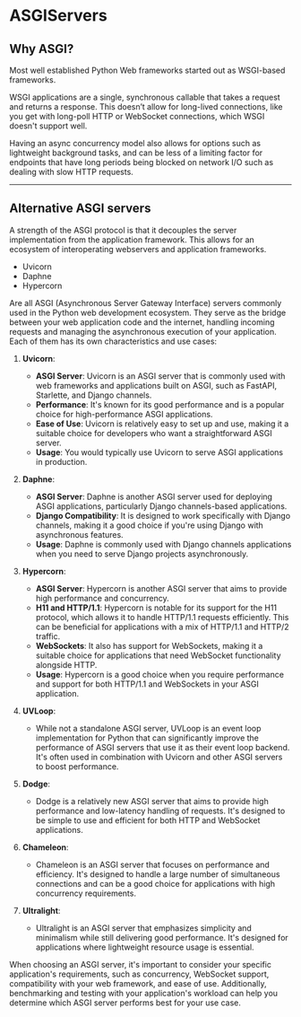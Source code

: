 # ASGIServers

## Why ASGI?

Most well established Python Web frameworks started out as WSGI-based frameworks.

WSGI applications are a single, synchronous callable that takes a request and returns a response. This doesn’t allow for long-lived connections, like you get with long-poll HTTP or WebSocket connections, which WSGI doesn't support well.

Having an async concurrency model also allows for options such as lightweight background tasks, and can be less of a limiting factor for endpoints that have long periods being blocked on network I/O such as dealing with slow HTTP requests.

<hr/>

## Alternative ASGI servers

A strength of the ASGI protocol is that it decouples the server implementation from the application framework. This allows for an ecosystem of interoperating webservers and application frameworks.

* Uvicorn
*  Daphne
* Hypercorn 

Are all ASGI (Asynchronous Server Gateway Interface) servers commonly used in the Python web development ecosystem. They serve as the bridge between your web application code and the internet, handling incoming requests and managing the asynchronous execution of your application. Each of them has its own characteristics and use cases:

1. **Uvicorn**:
   - **ASGI Server**: Uvicorn is an ASGI server that is commonly used with web frameworks and applications built on ASGI, such as FastAPI, Starlette, and Django channels.
   - **Performance**: It's known for its good performance and is a popular choice for high-performance ASGI applications.
   - **Ease of Use**: Uvicorn is relatively easy to set up and use, making it a suitable choice for developers who want a straightforward ASGI server.
   - **Usage**: You would typically use Uvicorn to serve ASGI applications in production.

2. **Daphne**:
   - **ASGI Server**: Daphne is another ASGI server used for deploying ASGI applications, particularly Django channels-based applications.
   - **Django Compatibility**: It is designed to work specifically with Django channels, making it a good choice if you're using Django with asynchronous features.
   - **Usage**: Daphne is commonly used with Django channels applications when you need to serve Django projects asynchronously.

3. **Hypercorn**:
   - **ASGI Server**: Hypercorn is another ASGI server that aims to provide high performance and concurrency.
   - **H11 and HTTP/1.1**: Hypercorn is notable for its support for the H11 protocol, which allows it to handle HTTP/1.1 requests efficiently. This can be beneficial for applications with a mix of HTTP/1.1 and HTTP/2 traffic.
   - **WebSockets**: It also has support for WebSockets, making it a suitable choice for applications that need WebSocket functionality alongside HTTP.
   - **Usage**: Hypercorn is a good choice when you require performance and support for both HTTP/1.1 and WebSockets in your ASGI application.
     
4. **UVLoop**:
   - While not a standalone ASGI server, UVLoop is an event loop implementation for Python that can significantly improve the performance of ASGI servers that use it as their event loop backend. It's often used in combination with Uvicorn and other ASGI servers to boost performance.

5. **Dodge**:
   - Dodge is a relatively new ASGI server that aims to provide high performance and low-latency handling of requests. It's designed to be simple to use and efficient for both HTTP and WebSocket applications.

6. **Chameleon**:
   - Chameleon is an ASGI server that focuses on performance and efficiency. It's designed to handle a large number of simultaneous connections and can be a good choice for applications with high concurrency requirements.

7. **Ultralight**:
   - Ultralight is an ASGI server that emphasizes simplicity and minimalism while still delivering good performance. It's designed for applications where lightweight resource usage is essential.

When choosing an ASGI server, it's important to consider your specific application's requirements, such as concurrency, WebSocket support, compatibility with your web framework, and ease of use. Additionally, benchmarking and testing with your application's workload can help you determine which ASGI server performs best for your use case.
